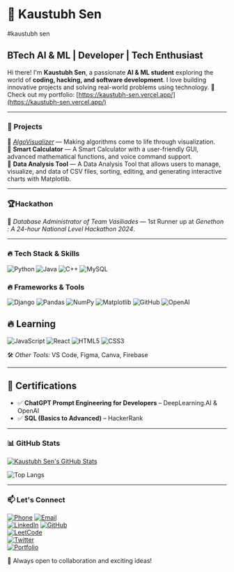 # 🚀 Kaustubh Sen  
#kaustubh sen
## BTech AI & ML | Developer | Tech Enthusiast  

Hi there! I'm **Kaustubh Sen**, a passionate **AI & ML student** exploring the world of **coding, hacking, and software development**. 
I love building innovative projects and solving real-world problems using technology.
🚀 Check out my portfolio: [https://kaustubh-sen.vercel.app/](https://kaustubh-sen.vercel.app/) 

---
### 🚀 Projects
 
🔹 *[AlgoVisualizer](https://github.com/team-vasiliades/algovisualizer)* — Making algorithms come to life through visualization.                                                                                   
🔹 **Smart Calculator** — A Smart Calculator with a user-friendly GUI, advanced mathematical functions, and voice command support.                                                                                 
🔹 **Data Analysis Tool** — A Data Analysis Tool that allows users to manage, visualize, and data of CSV files, sorting, editing, and generating interactive charts with Matplotlib.

---

### 🏆Hackathon 
👑 *Database Administrator of Team Vasiliades* — 1st Runner up at *Genethon : A 24-hour National Level Hackathon 2024*.   

---

### 🔥 Tech Stack & Skills

![Python](https://img.shields.io/badge/-Python-3776AB?style=flat&logo=python&logoColor=white) 
![Java](https://img.shields.io/badge/-Java-007396?style=flat&logo=java&logoColor=white)
![C++](https://img.shields.io/badge/-C++-00599C?style=flat&logo=c%2B%2B&logoColor=white)
![MySQL](https://img.shields.io/badge/-MySQL-4479A1?style=flat&logo=mysql&logoColor=white)

### 🔥 Frameworks & Tools
![Django](https://img.shields.io/badge/-Django-092E20?style=flat&logo=django&logoColor=white)
![Pandas](https://img.shields.io/badge/-Pandas-150458?style=flat&logo=pandas&logoColor=white)
![NumPy](https://img.shields.io/badge/-NumPy-013243?style=flat&logo=numpy&logoColor=white)
![Matplotlib](https://img.shields.io/badge/-Matplotlib-11557C?style=flat&logo=matplotlib&logoColor=white)
![GitHub](https://img.shields.io/badge/-GitHub-181717?style=flat&logo=github&logoColor=white)
![OpenAI](https://img.shields.io/badge/-OpenAI-412991?style=flat&logo=openai&logoColor=white)

## 🔥 Learning
![JavaScript](https://img.shields.io/badge/-JavaScript-F7DF1E?style=flat&logo=javascript&logoColor=black) 
![React](https://img.shields.io/badge/-React-61DAFB?style=flat&logo=react&logoColor=black) 
![HTML5](https://img.shields.io/badge/-HTML5-E34F26?style=flat&logo=html5&logoColor=white) 
![CSS3](https://img.shields.io/badge/-CSS3-1572B6?style=flat&logo=css3&logoColor=white)
  
🛠 *Other Tools:* VS Code, Figma, Canva, Firebase  

---
## 📜 Certifications  

- ✅ **ChatGPT Prompt Engineering for Developers** – DeepLearning.AI & OpenAI  
- ✅ **SQL (Basics to Advanced)** – HackerRank
---

### 📊 GitHub Stats

[![Kaustubh Sen's GitHub Stats](https://github-readme-stats.vercel.app/api?username=Kaustubh207&show_icons=true&theme=radical)](https://github.com/Kaustubh207)


![Top Langs](https://github-readme-stats.vercel.app/api/top-langs/?username=Kaustubh207&layout=compact&theme=radical)

---

### 📫 Let's Connect

[![Phone](https://img.shields.io/badge/-WhatsApp-25D366?style=flat&logo=whatsapp&logoColor=white)](https://wa.me/7999842820) 
[![Email](https://img.shields.io/badge/-Email-D14836?style=flat&logo=gmail&logoColor=white)](mailto:Kaustubhsen2707@gmail.com)  
[![LinkedIn](https://img.shields.io/badge/-LinkedIn-0A66C2?style=flat&logo=linkedin&logoColor=white)](https://www.linkedin.com/in/kaustubh-sen-091380328/)
[![GitHub](https://img.shields.io/badge/-GitHub-181717?style=flat&logo=github&logoColor=white)](https://github.com/Kaustubh207)   
[![LeetCode](https://img.shields.io/badge/-LeetCode-FFA116?style=flat&logo=leetcode&logoColor=white)](https://leetcode.com/u/kaustubh207/)  
[![Twitter](https://img.shields.io/badge/-Twitter-1DA1F2?style=flat&logo=twitter&logoColor=white)](https://x.com/Kaustubh027)  
[![Portfolio](https://img.shields.io/badge/-Portfolio-000?style=flat&logo=vercel&logoColor=white)](https://kaustubh-sen.vercel.app/)  

🚀 Always open to collaboration and exciting ideas!
